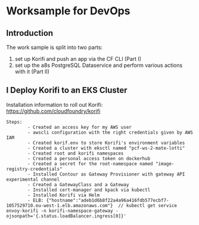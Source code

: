 # Worksample for DevOps

## Introduction
The work sample is split into two parts:
  
1. set up Korifi and push an app via the CF CLI (Part I) 
3. set up the a8s PostgreSQL Dataservice and perform various actions with it (Part II)

## I Deploy Korifi to an EKS Cluster
Installation information to roll out Korifi: https://github.com/cloudfoundry/korifi
    
    Steps:
            - Created an access key for my AWS user
            - awscli configuration with the right credentials given by AWS IAM
            - Created korif.env to store Korifi's environment variables
            - Created a cluster with eksctl named "pcf-ws-2-mate-lotti"
            - Created root and korifi namespaces
            - Created a personal access token on dockerhub
            - Created a secret for the root-namespace named "image-registry-credentials"
            - Installed Contour as Gateway Provisioner with gateway API experimental channel
            - Created a GatewayClass and a Gateway
            - Installed cert-manager and kpack via kubectl
            - Installed Korifi via Helm
            - ELB: {"hostname":"adeb1d6b8f22a4a96a416fdb577ecbf7-1057529710.eu-west-1.elb.amazonaws.com"}  // kubectl get service envoy-korifi -n korifi-namespace-gateway -ojsonpath='{.status.loadBalancer.ingress[0]}'


